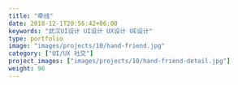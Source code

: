 ```yaml
---
title: "牵线"
date: 2018-12-1T20:56:42+06:00
keywords: "武汉UI设计 UI设计 UX设计 UE设计"
type: portfolio
image: "images/projects/10/hand-friend.jpg"
category: ["UI/UX 社交"]
project_images: ["images/projects/10/hand-friend-detail.jpg"]
weight: 96
---
```



